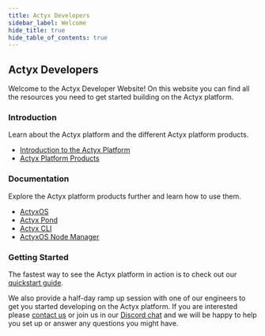 ```yaml
---
title: Actyx Developers
sidebar_label: Welcome
hide_title: true
hide_table_of_contents: true
---
```


## Actyx Developers

Welcome to the Actyx Developer Website! On this website you can find all the resources you need to get started building on the Actyx platform.

### Introduction

Learn about the Actyx platform and the different Actyx platform products.

- [Introduction to the Actyx Platform](home/actyx_platform.md)
- [Actyx Platform Products](home/actyx_products.md)

### Documentation

Explore the Actyx platform products further and learn how to use them.

- [ActyxOS](os/introduction.md)
- [Actyx Pond](pond/getting-started.md)
- [Actyx CLI](cli/getting-started.md)
- [ActyxOS Node Manager](os/tools/node-manager.md)

### Getting Started

The fastest way to see the Actyx platform in action is to check out our [quickstart guide](quickstart.md).

We also provide a half-day ramp up session with one of our engineers to get you started developing on the Actyx platform.
If you are interested please [contact us](https://www.actyx.com/contact) or join us in our [Discord chat](https://discord.gg/262yJhc) and we will be happy to help you set up or answer any questions you might have.